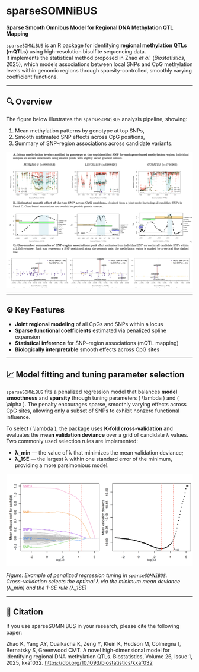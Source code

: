 # sparseSOMNiBUS

**Sparse Smooth Omnibus Model for Regional DNA Methylation QTL Mapping**

`sparseSOMNiBUS` is an R package for identifying **regional methylation QTLs (mQTLs)** using high-resolution bisulfite sequencing data.  
It implements the statistical method proposed in Zhao *et al.* (*Biostatistics*, 2025), which models associations between local SNPs and CpG methylation levels within genomic regions through sparsity-controlled, smoothly varying coefficient functions.

---

## 🔍 Overview

The figure below illustrates the `sparseSOMNiBUS` analysis pipeline, showing:
1. Mean methylation patterns by genotype at top SNPs,  
2. Smooth estimated SNP effects across CpG positions,  
3. Summary of SNP–region associations across candidate variants.

<p align="center">
  <img src="src/overview.png" width="800"/>
</p>

---

## ⚙️ Key Features

- **Joint regional modeling** of all CpGs and SNPs within a locus  
- **Sparse functional coefficients** estimated via penalized spline expansion  
- **Statistical inference** for SNP–region associations (mQTL mapping)  
- **Biologically interpretable** smooth effects across CpG sites  


---

## 📈 Model fitting and tuning parameter selection

`sparseSOMNiBUS` fits a penalized regression model that balances **model smoothness** and **sparsity** through  tuning parameters \( \lambda \) and \( \alpha \).
The penalty encourages sparse, smoothly varying effects across CpG sites, allowing only a subset of SNPs to exhibit nonzero functional influence.

To select \( \lambda \), the package uses **K-fold cross-validation** and evaluates the **mean validation deviance** over a grid of candidate λ values.
Two commonly used selection rules are implemented:

- **λ_min** — the value of λ that minimizes the mean validation deviance;  
- **λ_1SE** — the largest λ within one standard error of the minimum, providing a more parsimonious model.

<p align="center">
  <img src="src/path.png" width="600"/>
</p>



*Figure: Example of penalized regression tuning in `sparseSOMNiBUS`.  
Cross-validation selects the optimal λ via the minimum mean deviance (λ_min) and the 1-SE rule (λ_1SE)*

---

## 📄 Citation

If you use sparseSOMNiBUS in your research, please cite the following paper:

Zhao K, Yang AY, Oualkacha K, Zeng Y, Klein K, Hudson M, Colmegna I, Bernatsky S, Greenwood CMT.
A novel high-dimensional model for identifying regional DNA methylation QTLs.
Biostatistics, Volume 26, Issue 1, 2025, kxaf032.
https://doi.org/10.1093/biostatistics/kxaf032
